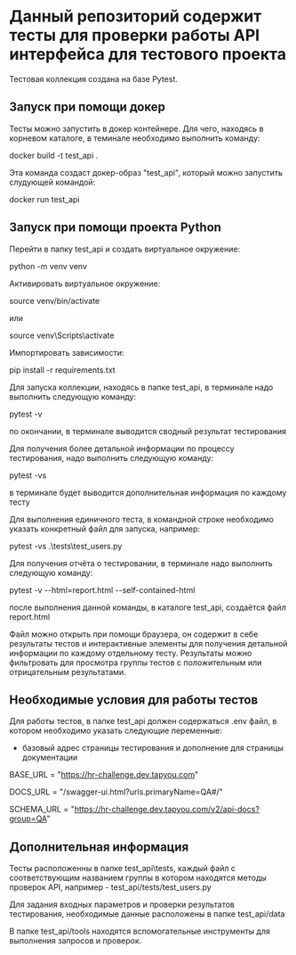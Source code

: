 # Данный репозиторий содержит тесты для проверки работы API интерфейса для тестового проекта


Тестовая коллекция создана на базе Pytest.



## Запуск при помощи докер
Тесты можно запустить в докер контейнере. Для чего, находясь в корневом каталоге, в теминале необходимо выполнить команду:

docker build -t test_api .

Эта команда создаст докер-образ "test_api", который можно запустить слудующей командой:

docker run test_api



## Запуск при помощи проекта Python

Перейти в папку test_api и создать виртуальное окружение:

python -m venv venv

Активировать виртуальное окружение:

source venv/bin/activate

или

source venv\Scripts\activate

Импортировать зависимости:

pip install -r requirements.txt


Для запуска коллекции, находясь в папке test_api, в терминале надо выполнить следующую команду:

pytest -v

по окончании, в терминале выводится сводный результат тестирования

Для получения более детальной информации по процессу тестирования, надо выполнить следующую команду:

pytest -vs

в терминале будет выводится дополнительная информация по каждому тесту

Для выполнения единичного теста, в командной строке необходимо указать конкретный файл для запуска, например:

pytest -vs .\tests\test_users.py


Для получения отчёта о тестировании, в терминале надо выполнить следующую команду:

pytest -v --html=report.html --self-contained-html

после выполнения данной команды, в каталоге test_api, создаётся файл report.html

Файл можно открыть при помощи браузера, он содержит в себе результаты тестов и интерактивные элементы для получения детальной информации по каждому отдельному тесту. Результаты можно фильтровать для просмотра группы тестов с положительным или отрицательным результатами.

## Необходимые условия для работы тестов

Для работы тестов, в папке test_api должен содержаться .env файл, в котором необходимо указать следующие переменные:
- базовый адрес страницы тестирования и дополнение для страницы документации

BASE_URL = "https://hr-challenge.dev.tapyou.com"

DOCS_URL = "/swagger-ui.html?urls.primaryName=QA#/"

SCHEMA_URL = "https://hr-challenge.dev.tapyou.com/v2/api-docs?group=QA"


## Дополнительная информация

Тесты расположенны в папке test_api\tests, каждый файл с соответствующим названием группы в котором находятся методы проверок API, например - test_api/tests/test_users.py

Для задания входных параметров и проверки результатов тестирования, необходимые данные расположены в папке test_api/data

В папке test_api/tools находятся вспомогательные инструменты для выполнения запросов и проверок.


